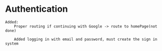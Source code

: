 # Authentication
    Added:
        Proper routing if continuing with Google -> route to homePage(not done)

        Added logging in with email and password, must create the sign in system

